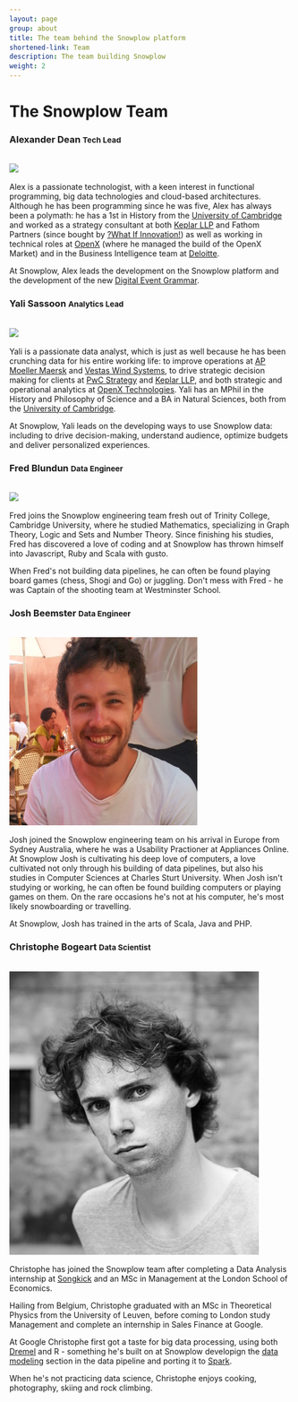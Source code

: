 ```yaml
---
layout: page
group: about
title: The team behind the Snowplow platform
shortened-link: Team
description: The team building Snowplow
weight: 2
---
```


# The Snowplow Team

<div class="row">
	<div class="col-xs-6">
		<h3>Alexander Dean <small>Tech Lead</small></h3><br>
		<img src="/assets/img/team/alex.png" class="img-rounded" />
		<br>
		<p>Alex is a passionate technologist, with a keen interest in functional programming, big data technologies and cloud-based architectures. Although he has been programming since he was five, Alex has always been a polymath: he has a 1st in History from the <a href="http://www.cam.ac.uk/">University of Cambridge</a> and worked as a strategy consultant at both <a href="http://www.keplarllp.com/">Keplar LLP</a> and Fathom Partners (since bought by <a href="http://www.whatifinnovation.com/">?What If Innovation!</a>) as well as working in technical roles at <a href="http://www.openx.com/">OpenX</a> (where he managed the build of the OpenX Market) and in the Business Intelligence team at <a href="http://www.deloitte.com/view/en_GB/uk/index.htm">Deloitte</a>.</p>
		<p>At Snowplow, Alex leads the development on the Snowplow platform and the development of the new <a href="/blog/2013/08/12/towards-universal-event-analytics-building-an-event-grammar/">Digital Event Grammar</a>.</p>
	</div>
	<div class="col-xs-6">
		<h3>Yali Sassoon <small>Analytics Lead</small></h3><br>
		<img src="/assets/img/team/yali.png" class="img-rounded" />
		<br>
		<p>Yali is a passionate data analyst, which is just as well because he has been crunching data for his entire working life: to improve operations at <a href="http://www.maersk.com/pages/default.aspx">AP Moeller Maersk</a> and <a href="http://www.vestas.com/">Vestas Wind Systems</a>, to drive strategic decision making for clients at <a href="http://www.pwc.co.uk/strategy/index.jhtml">PwC Strategy</a> and <a href="http://www.keplarllp.com/">Keplar LLP</a>, and both strategic and operational analytics at <a href="http://www.openx.com/">OpenX Technologies</a>. Yali has an MPhil in the History and Philosophy of Science and a BA in Natural Sciences, both from the <a href="http://www.cam.ac.uk/">University of Cambridge</a>.</p>
		<p>At Snowplow, Yali leads on the developing ways to use Snowplow data: including to drive decision-making, understand audience, optimize budgets and deliver personalized experiences.</p>
	</div>
</div>

<div class="row">
	<div class="col-xs-6">
		<h3>Fred Blundun <small>Data Engineer</small></h3><br>
		<img src="/assets/img/team/fred.png" class="img-rounded" />
		<p>Fred joins the Snowplow engineering team fresh out of Trinity College, Cambridge University, where he studied Mathematics, specializing in Graph Theory, Logic and Sets and Number Theory. Since finishing his studies, Fred has discovered a love of coding and at Snowplow has thrown himself into Javascript, Ruby and Scala with gusto.</p>
		<p>When Fred's not building data pipelines, he can often be found playing board games (chess, Shogi and Go) or juggling. Don't mess with Fred - he was Captain of the shooting team at Westminster School.</p>
	</div>
	<div class="col-xs-6">
		<h3>Josh Beemster <small>Data Engineer</small></h3><br>
		<img src="/assets/img/blog/2015/02/josh-beemster.png" class="img-rounded" />
		<p>Josh joined the Snowplow engineering team on his arrival in Europe from Sydney Australia, where he was a Usability Practioner at Appliances Online. At Snowplow Josh is cultivating his deep love of computers, a love cultivated not only through his building of data pipelines, but also his studies in Computer Sciences at Charles Sturt University. When Josh isn't studying or working, he can often be found building computers or playing games on them. On the rare occasions he's not at his computer, he's most likely snowboarding or travelling. </p>
		<p>At Snowplow, Josh has trained in the arts of Scala, Java and PHP.</p>
	</div>
</div>

<div class="row">
	<div class="col-xs-6">
		<h3>Christophe Bogeart <small>Data Scientist</small></h3><br>
		<img src="/assets/img/team/christophe.jpg" class="img-rounded" />
		<p>Christophe has joined the Snowplow team after completing a Data Analysis internship at <a href="http://www.songkick.com/">Songkick</a> and an MSc in Management at the London School of Economics.</p>
		<p>Hailing from Belgium, Christophe graduated with an MSc in Theoretical Physics from the University of Leuven, before coming to London study Management and complete an internship in Sales Finance at Google.</p>
		<p>At Google Christophe first got a taste for big data processing, using both <a href="http://research.google.com/pubs/pub36632.html">Dremel</a> and R - something he's built on at Snowplow developign the <a href="/analytics/event-dictionaries-and-data-models/data-modeling.html">data modeling</a> section in the data pipeline and porting it to <a href="https://spark.apache.org/">Spark</a>.</p>
		<p>When he's not practicing data science, Christophe enjoys cooking, photography, skiing and rock climbing.</p>
	</div>
	<div class="col-xs-6">
	</div>
</div>

